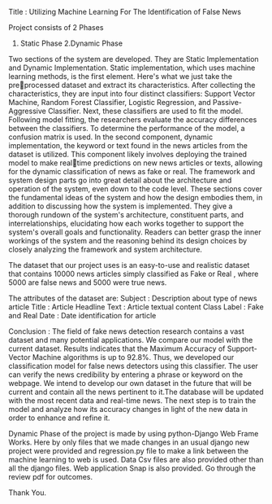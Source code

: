 Title : Utilizing Machine Learning For The Identification of False News


Project consists of 2 Phases
1. Static Phase
2.Dynamic Phase

Two sections of the system are developed. They are Static Implementation and Dynamic Implementation. Static implementation, which uses machine learning methods, is the first element.
Here's what we just take the preprocessed dataset and extract its characteristics.
After collecting the characteristics, they are input into four distinct classifiers: 
Support Vector Machine, Random Forest Classifier, Logistic Regression, and Passive-Aggressive Classifier. Next, these classifiers are used to fit the model. 
Following model fitting, the researchers evaluate the accuracy differences between the classifiers. To determine the performance of the model,
a confusion matrix is used. In the second component, dynamic implementation, the keyword or text found in the news articles from the dataset is utilized. 
This component likely involves deploying the trained model to make realtime predictions on new news articles or texts, allowing for the dynamic classification of news as fake or real.
The framework and system design parts go into great detail about the architecture and operation of the system, even down to the code level.
These sections cover the fundamental ideas of the system and how the design embodies them, in addition to discussing how the system is implemented.
They give a thorough rundown of the system's architecture, constituent parts, and interrelationships, elucidating how each works together to support the system's overall goals and functionality.
Readers can better grasp the inner workings of the system and the reasoning behind its design choices by closely analyzing the framework and system architecture.

The dataset that our project uses is an easy-to-use and realistic dataset that 
contains 10000 news articles simply classified as Fake or Real , where 5000 are 
false news and 5000 were true news.

The attributes of the dataset are:
Subject : Description about type of news article
Title : Article Headline 
Text : Article textual content 
Class Label : Fake and Real
Date : Date identification for article

Conclusion : 
The field of fake news detection research contains a vast dataset and many potential applications.
We compare our model with the current dataset. Results indicates that the Maximum Accuracy of Support-Vector Machine algorithms is up to 92.8%.
Thus, we developed our classification model for false news detectors using this classifier. The user can verify the news credibility by entering a phrase or keyword on the webpage.
We intend to develop our own dataset in the future that will be current and contain all the news pertinent to it.The database will be updated with the most recent data and real-time news.
The next step is to train the model and analyze how its accuracy changes in light of the new data in order to enhance and refine it.

Dynamic Phase of the project is made by using python-Django Web Frame Works. Here by only files that we made changes in an usual django new project were provided 
and regression.py file to make a link between the machine learning to web is used. Data Csv files are also provided other than all the django files. Web application Snap is also provided.
Go through the review pdf for outcomes.

Thank You.
